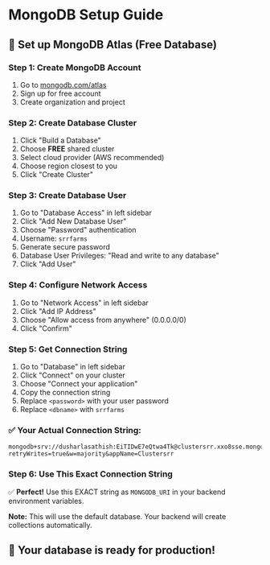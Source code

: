 # MongoDB Setup Guide

## 🍃 Set up MongoDB Atlas (Free Database)

### Step 1: Create MongoDB Account
1. Go to [mongodb.com/atlas](https://www.mongodb.com/atlas)
2. Sign up for free account
3. Create organization and project

### Step 2: Create Database Cluster
1. Click "Build a Database"
2. Choose **FREE** shared cluster
3. Select cloud provider (AWS recommended)
4. Choose region closest to you
5. Click "Create Cluster"

### Step 3: Create Database User
1. Go to "Database Access" in left sidebar
2. Click "Add New Database User"
3. Choose "Password" authentication
4. Username: `srrfarms`
5. Generate secure password
6. Database User Privileges: "Read and write to any database"
7. Click "Add User"

### Step 4: Configure Network Access
1. Go to "Network Access" in left sidebar
2. Click "Add IP Address"
3. Choose "Allow access from anywhere" (0.0.0.0/0)
4. Click "Confirm"

### Step 5: Get Connection String
1. Go to "Database" in left sidebar
2. Click "Connect" on your cluster
3. Choose "Connect your application"
4. Copy the connection string
5. Replace `<password>` with your user password
6. Replace `<dbname>` with `srrfarms`

### ✅ Your Actual Connection String:
```
mongodb+srv://dusharlasathish:EiTIDwE7eQtwa4Tk@clustersrr.xxo8sse.mongodb.net/?retryWrites=true&w=majority&appName=Clustersrr
```

### Step 6: Use This Exact Connection String
✅ **Perfect!** Use this EXACT string as `MONGODB_URI` in your backend environment variables.

**Note:** This will use the default database. Your backend will create collections automatically.

## 🎯 Your database is ready for production!
